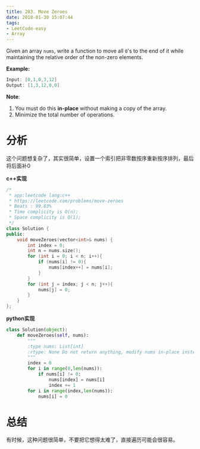 ```yaml
---
title: 283. Move Zeroes
date: 2018-01-30 15:07:44
tags:
- LeetCode-easy
- Array
---
```


Given an array `nums`, write a function to move all `0`'s to the end of it while maintaining the relative order of the non-zero elements.

**Example:**

```java
Input: [0,1,0,3,12]
Output: [1,3,12,0,0]
```

**Note**:

1. You must do this **in-place** without making a copy of the array.
2. Minimize the total number of operations.

<!--more-->

# 分析

这个问题想复杂了，其实很简单，设置一个索引把非零数按序重新按序排列，最后将后面补0

**c++实现**

```c++
/*
 * app:leetcode lang:c++
 * https://leetcode.com/problems/move-zeroes
 * Beats : 99.83%
 * Time complicity is O(n);
 * Space complicity is O(1);
 */
class Solution {
public:
    void moveZeroes(vector<int>& nums) {
		int index = 0;
		int n = nums.size();
		for (int i = 0; i < n; i++){
			if (nums[i] != 0){
				nums[index++] = nums[i];
 			}
		}
		for (int j = index; j < n; j++){
			nums[j] = 0;
		}
    }
};
```

**python实现**

```python
class Solution(object):
    def moveZeroes(self, nums):
        """
        :type nums: List[int]
        :rtype: None Do not return anything, modify nums in-place instead.
        """
        index = 0
        for i in range(0,len(nums)):
            if nums[i] != 0:
                nums[index] = nums[i]
                index += 1
        for i in range(index,len(nums)):
            nums[i] = 0
```

# 总结

有时候，这种问题很简单，不要把它想得太难了，直接遍历可能会很容易。